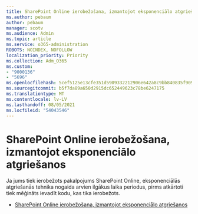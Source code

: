 ```yaml
---
title: SharePoint Online ierobežošana, izmantojot eksponenciālo atgriešanos
ms.author: pebaum
author: pebaum
manager: scotv
ms.audience: Admin
ms.topic: article
ms.service: o365-administration
ROBOTS: NOINDEX, NOFOLLOW
localization_priority: Priority
ms.collection: Adm_O365
ms.custom:
- "9000136"
- "5696"
ms.openlocfilehash: 5cef5125e13cfe351d5909332212906e642a8c9bb840835f909fa3a6cdd7a441
ms.sourcegitcommit: b5f7da89a650d2915dc652449623c78be6247175
ms.translationtype: MT
ms.contentlocale: lv-LV
ms.lasthandoff: 08/05/2021
ms.locfileid: "54043546"
---
```

# <a name="handle-sharepoint-online-throttling-by-using-exponential-back-off"></a>SharePoint Online ierobežošana, izmantojot eksponenciālo atgriešanos

Ja jums tiek ierobežots pakalpojums SharePoint Online, eksponenciālās atgriešanās tehnika nogaida arvien ilgākus laika periodus, pirms atkārtoti tiek mēģināts ievadīt kodu, kas tika ierobežots.

- [SharePoint Online ierobežošana, izmantojot eksponenciālo atgriešanos](https://docs.microsoft.com/sharepoint/dev/solution-guidance/handle-sharepoint-online-throttling-by-using-exponential-back-off)
